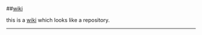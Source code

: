 ##[wiki](https://github.com/punkieL/learning/wiki)

this is a [wiki](https://github.com/punkieL/learning/wiki) which looks like a repository.

---

